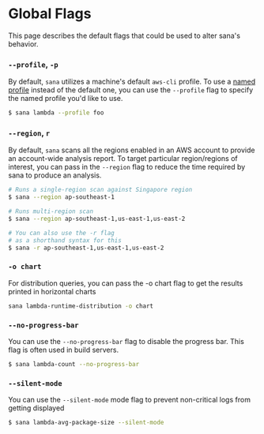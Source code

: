 # Global Flags

This page describes the default flags that could be used to alter sana's behavior.

### `--profile`, `-p`

By default, `sana` utilizes a machine's default `aws-cli` profile. To use a [named profile](https://docs.aws.amazon.com/cli/latest/userguide/cli-configure-files.html#cli-configure-files-using-profiles) instead of the default one, you can use the `--profile` flag to specify the named profile you'd like to use.

```sh
$ sana lambda --profile foo
```

### `--region`, `r`

By default, `sana` scans all the regions enabled in an AWS account to provide an account-wide analysis report. To target particular region/regions of interest, you can pass in the `--region` flag to reduce the time required by sana to produce an analysis.

```sh
# Runs a single-region scan against Singapore region
$ sana --region ap-southeast-1

# Runs multi-region scan
$ sana --region ap-southeast-1,us-east-1,us-east-2

# You can also use the -r flag
# as a shorthand syntax for this
$ sana -r ap-southeast-1,us-east-1,us-east-2
```

### `-o chart`

For distribution queries, you can pass the -o chart flag to get the results printed in horizontal charts

```sh
sana lambda-runtime-distribution -o chart
```

### `--no-progress-bar`

You can use the `--no-progress-bar` flag to disable the progress bar. This flag is often used in build servers.

```sh
$ sana lambda-count --no-progress-bar
```

### `--silent-mode`

You can use the `--silent-mode` mode flag to prevent non-critical logs from getting displayed

```sh
$ sana lambda-avg-package-size --silent-mode
```
